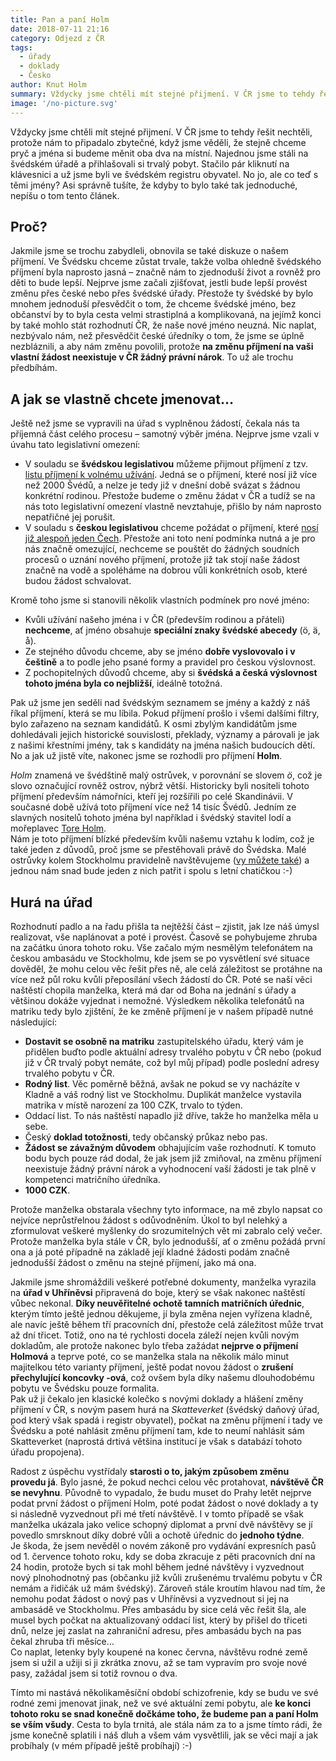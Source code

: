 ```yaml
---
title: Pan a paní Holm
date: 2018-07-11 21:16
category: Odjezd z ČR
tags: 
  - úřady
  - doklady
  - Česko
author: Knut Holm
summary: Vždycky jsme chtěli mít stejné přijmení. V ČR jsme to tehdy řešit nechtěli, protože nám to připadalo zbytečné, když jsme věděli, že stejně chceme pryč a jména si budeme měnit oba dva na místní. Najednou jsme stáli na švédském úřadě a přihlašovali si trvalý pobyt. Stačilo pár kliknutí na klávesnici a už jsme byli ve švédském registru obyvatel. No jo, ale co teď s těmi jmény? Asi správně tušíte, že kdyby to bylo také tak jednoduché, nepíšu o tom tento článek.
image: '/no-picture.svg'
---
```


Vždycky jsme chtěli mít stejné přijmení. V ČR jsme to tehdy řešit nechtěli, protože nám to připadalo zbytečné, když jsme věděli, že stejně chceme pryč a jména si budeme měnit oba dva na místní. Najednou jsme stáli na švédském úřadě a přihlašovali si trvalý pobyt. Stačilo pár kliknutí na klávesnici a už jsme byli ve švédském registru obyvatel. No jo, ale co teď s těmi jmény? Asi správně tušíte, že kdyby to bylo také tak jednoduché, nepíšu o tom tento článek.

## Proč?
Jakmile jsme se trochu zabydleli, obnovila se také diskuze o našem příjmení. Ve Švédsku chceme zůstat trvale, takže volba ohledně švédského příjmení byla naprosto jasná – značně nám to zjednoduší život a rovněž pro děti to bude lepší. Nejprve jsme začali zjišťovat, jestli bude lepší provést změnu přes české nebo přes švédské úřady. Přestože ty švédské by bylo mnohem jednoduší přesvědčit o tom, že chceme švédské jméno, bez občanství by to byla cesta velmi strastiplná a komplikovaná, na jejímž konci by také mohlo stát rozhodnutí ČR, že naše nové jméno neuzná. Nic naplat, nezbývalo nám, než přesvědčit české úředníky o tom, že jsme se úplně nezbláznili, a aby nám změnu povolili, protože __na změnu příjmení na vaši vlastní žádost neexistuje v ČR žádný právní nárok__. To už ale trochu předbíhám.

## A jak se vlastně chcete jmenovat…

Ještě než jsme se vypravili na úřad s vyplněnou žádostí, čekala nás ta příjemná část celého procesu – samotný výběr jména. Nejprve jsme vzali v úvahu tato legislativní omezení:

* V souladu se __švédskou legislativou__ můžeme přijmout příjmení z tzv. [listu příjmení k volnému užívání](https://www.skatteverket.se/download/18.515a6be615c637b9aa48b4f/1498719956585/Fria_listan_antal.pdf). Jedná se o příjmení, které nosí již více než 2000 Švédů, a nelze je tedy již v dnešní době svázat s žádnou konkrétní rodinou. Přestože budeme o změnu žádat v ČR a tudíž se na nás toto legislativní omezení vlastně nevztahuje, přišlo by nám naprosto nepatřičné jej porušit. 
* V souladu s __českou legislativou__ chceme požádat o příjmení, které [nosí již alespoň jeden Čech](http://www.kdejsme.cz). Přestože ani toto není podmínka nutná a je pro nás značně omezující, nechceme se pouštět do žádných soudních procesů o uznání nového příjmení, protože již tak stojí naše žádost značně na vodě a spoléháme na dobrou vůli konkrétních osob, které budou žádost schvalovat.

Kromě toho jsme si stanovili několik vlastních podmínek pro nové jméno:

* Kvůli užívání našeho jména i v ČR (především rodinou a přáteli) __nechceme__, ať jméno obsahuje __speciální znaky švédské abecedy__ (ö, ä, å).
* Ze stejného důvodu chceme, aby se jméno __dobře vyslovovalo i v češtině__ a to podle jeho psané formy a pravidel pro českou výslovnost.
* Z pochopitelných důvodů chceme, aby si __švédská a česká výslovnost tohoto jména byla co nejbližší__, ideálně totožná.

Pak už jsme jen seděli nad švédským seznamem se jmény a každý z náš říkal příjmení, která se mu líbila. Pokud příjmení prošlo i všemi dalšími filtry, bylo zařazeno na seznam kandidátů. K osmi zbylým kandidátům jsme dohledávali jejich historické souvislosti, překlady, významy a párovali je jak z našimi křestními jmény, tak s kandidáty na jména našich budoucích dětí. No a jak už jistě víte, nakonec jsme se rozhodli pro příjmení __Holm__.

_Holm_ znamená ve švédštině malý ostrůvek, v porovnání se slovem _ö_, což je slovo označující rovněž ostrov, nýbrž větší. Historicky byli nositeli tohoto příjmení především námořníci, kteří jej rozšířili po celé Skandinávii. V současné době užívá toto příjmení více než 14 tisíc Švédů. Jedním ze slavných nositelů tohoto jména byl například i švédský stavitel lodí a mořeplavec [Tore Holm](https://en.wikipedia.org/wiki/Tore_Holm).  
Nám je toto příjmení blízké především kvůli našemu vztahu k lodím, což je také jeden z důvodů, proč jsme se přestěhovali právě do Švédska. Malé ostrůvky kolem Stockholmu pravidelně navštěvujeme ([vy můžete také](stockholm-z-lodi.html#stockholm-z-lodi)) a jednou nám snad bude jeden z nich patřit i spolu s letní chatičkou :-)

## Hurá na úřad

Rozhodnutí padlo a na řadu přišla ta nejtěžší část – zjistit, jak lze náš úmysl realizovat, vše naplánovat a poté i provést. Časově se pohybujeme zhruba na začátku února tohoto roku. Vše začalo mým nesmělým telefonátem na českou ambasádu ve Stockholmu, kde jsem se po vysvětlení své situace dověděl, že mohu celou věc řešit přes ně, ale celá záležitost se protáhne na více než půl roku kvůli přeposílání všech žádostí do ČR. Poté se naší věci naštěstí chopila manželka, která má dar od Boha na jednání s úřady a většinou dokáže vyjednat i nemožné. Výsledkem několika telefonátů na matriku tedy bylo zjištění, že ke změně příjmení je v našem případě nutné následující:

* __Dostavit se osobně na matriku__ zastupitelského úřadu, který vám je přidělen buďto podle aktuální adresy trvalého pobytu v ČR nebo (pokud již v ČR trvalý pobyt nemáte, což byl můj případ) podle poslední adresy trvalého pobytu v ČR.
* __Rodný list__. Věc poměrně běžná, avšak ne pokud se vy nacházíte v Kladně a váš rodný list ve Stockholmu. Duplikát manželce vystavila matrika v místě narození za 100 CZK, trvalo to týden.
* Oddací list. To nás naštěstí napadlo již dříve, takže ho manželka měla u sebe. 
* Český __doklad totožnosti__, tedy občanský průkaz nebo pas.
* __Žádost se závažným důvodem__ obhajujícím vaše rozhodnutí. K tomuto bodu bych pouze rád dodal, že jak jsem již zmiňoval, na změnu příjmení neexistuje žádný právní nárok a vyhodnocení vaší žádosti je tak plně v kompetenci matričního úředníka.
* __1000 CZK__.

Protože manželka obstarala všechny tyto informace, na mě zbylo napsat co nejvíce neprůstřelnou žádost s odůvodněním. Úkol to byl nelehký a zformulovat veškeré myšlenky do srozumitelných vět mi zabralo celý večer. Protože manželka byla stále v ČR, bylo jednodušší, ať o změnu požádá první ona a já poté případně na základě její kladné žádosti podám značně jednodušší žádost o změnu na stejné příjmení, jako má ona.

Jakmile jsme shromáždili veškeré potřebné dokumenty, manželka vyrazila na __úřad v Uhříněvsi__ připravená do boje, který se však nakonec naštěstí vůbec nekonal. __Díky neuvěřitelné ochotě tamních matričních úřednic__, kterým tímto ještě jednou děkujeme, jí byla změna nejen vyřízena kladně, ale navíc ještě během tří pracovních dní, přestože celá záležitost může trvat až dní třicet. Totiž, ono na té rychlosti docela záleží nejen kvůli novým dokladům, ale protože nakonec bylo třeba zažádat __nejprve o příjmení Holmová__ a teprve poté, co se manželka stala na několik málo minut majitelkou této varianty příjmení, ještě podat novou žádost o __zrušení přechylující koncovky -ová__, což ovšem byla díky našemu dlouhodobému pobytu ve Švédsku pouze formalita.  
Pak už ji čekalo jen klasické kolečko s novými doklady a hlášení změny příjmení v ČR, s novým pasem hurá na _Skatteverket_ (švédský daňový úřad, pod který však spadá i registr obyvatel), počkat na změnu příjmení i tady ve Švédsku a poté nahlásit změnu příjmení tam, kde to neumí nahlásit sám Skatteverket (naprostá drtivá většina institucí je však s databází tohoto úřadu propojena).

Radost z úspěchu vystřídaly __starosti o to, jakým způsobem změnu provedu já__. Bylo jasné, že pokud nechci celou věc protahovat, __návštěvě ČR se nevyhnu__. Původně to vypadalo, že budu muset do Prahy letět nejprve podat první žádost o příjmení Holm, poté podat žádost o nové doklady a ty si následně vyzvednout při mé třetí návštěvě. I v tomto případě se však manželka ukázala jako velice schopný diplomat a první dvě návštěvy se jí povedlo smrsknout díky dobré vůli a ochotě úřednic do __jednoho týdne__.  
Je škoda, že jsem nevěděl o novém zákoně pro vydávání expresních pasů od 1. července tohoto roku, kdy se doba zkracuje z pěti pracovních dní na 24 hodin, protože bych si tak mohl během jedné návštěvy i vyzvednout nový plnohodnotný pas (občanku již kvůli zrušenému trvalému pobytu v ČR nemám a řidičák už mám švédský). Zároveň stále kroutím hlavou nad tím, že nemohu podat žádost o nový pas v Uhříněvsi a vyzvednout si jej na ambasádě ve Stockholmu. Přes ambasádu by sice celá věc řešit šla, ale musel bych počkat na aktualizovaný oddací list, který by přišel do třiceti dnů, nelze jej zaslat na zahraniční adresu, přes ambasádu bych na pas čekal zhruba tři měsíce…   
Co naplat, letenky byly koupené na konec června, návštěvu rodné země jsem si užil a užiji si ji zkrátka znovu, až se tam vypravím pro svoje nové pasy, zažádal jsem si totiž rovnou o dva. 

Tímto mi nastává několikaměsíční období schizofrenie, kdy se budu ve své rodné zemi jmenovat jinak, než ve své aktuální zemi pobytu, ale __ke konci tohoto roku se snad konečně dočkáme toho, že budeme pan a paní Holm se vším všudy__. Cesta to byla trnitá, ale stála nám za to a jsme tímto rádi, že jsme konečně splatili i náš dluh a všem vám vysvětlili, jak se věci mají a jak probíhaly (v mém případě ještě probíhají) :-)
